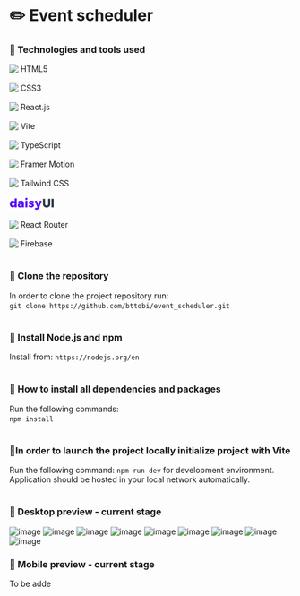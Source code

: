 # ✏️ Event scheduler

### 🧰 Technologies and tools used
<img align="top" padding="5px" width="30px" src="https://cdn.jsdelivr.net/gh/devicons/devicon/icons/html5/html5-original.svg" /> HTML5 <br/>         
<img align="top" padding="5px" width="30px" src="https://cdn.jsdelivr.net/gh/devicons/devicon/icons/css3/css3-original.svg" /> CSS3 <br/>  
<img align="top" padding="5px" width="30px" src="https://cdn.jsdelivr.net/gh/devicons/devicon/icons/react/react-original.svg" /> React.js <br/>  
<img align="top" padding="5px" width="30px" src="https://camo.githubusercontent.com/61e102d7c605ff91efedb9d7e47c1c4a07cef59d3e1da202fd74f4772122ca4e/68747470733a2f2f766974656a732e6465762f6c6f676f2e737667" /> Vite <br/><br/>
<img align="top" padding="5px" width="30px" src="https://upload.wikimedia.org/wikipedia/commons/thumb/4/4c/Typescript_logo_2020.svg/2048px-Typescript_logo_2020.svg.png" /> TypeScript <br/><br/>
<img align="top" padding="5px" width="30px" src="https://pagepro.co/blog/wp-content/uploads/2020/03/framer-motion.png" /> Framer Motion <br/>  
<img align="top" padding="5px" width="30px" src="https://cdn.jsdelivr.net/gh/devicons/devicon/icons/tailwindcss/tailwindcss-plain.svg" /> Tailwind CSS <br/><br/>
<img align="top" padding="5px" width="80px" src="https://raw.githubusercontent.com/saadeghi/files/main/daisyui/logo-4.svg" /> <br/><br/>
<img align="top" padding="5px" width="50px" src="https://reactrouter.com/_brand/react-router-stacked-color-inverted.png" /> React Router <br/><br/>
<img align="top" padding="5px" width="20px" src="https://cdn.worldvectorlogo.com/logos/firebase-1.svg" /> Firebase <br/>

#

### 🔧 Clone the repository
In order to clone the project repository run: <br/>
`git clone https://github.com/bttobi/event_scheduler.git`

#

### 🔧 Install Node.js and npm
Install from:
`https://nodejs.org/en`

#

### 🔧 How to install all dependencies and packages
Run the following commands: <br/>
`npm install`

#

### 🔧In order to launch the project locally initialize project with Vite
Run the following command:
`npm run dev` for development environment. <br/>
Application should be hosted in your local network automatically.

#

### 🎨 Desktop preview - current stage 
![image](https://github.com/bttobi/event_scheduler/assets/76923032/a8481d40-c708-44a4-bb35-1929ca579605)
![image](https://github.com/bttobi/event_scheduler/assets/76923032/fdfb1f7f-4d74-4b29-ae9e-407e0e3a7a4d)
![image](https://github.com/bttobi/event_scheduler/assets/76923032/37a2afcc-a46a-4f06-9cab-3d7a3f27c498)
![image](https://github.com/bttobi/event_scheduler/assets/76923032/7bc23bf6-de6b-4fbf-88de-820cf4482e29)
![image](https://github.com/bttobi/event_scheduler/assets/76923032/533bab09-c4bf-4124-8160-7c140d5a1c48)
![image](https://github.com/bttobi/event_scheduler/assets/76923032/2b15244f-1cc4-4b10-b62e-8ec92c0578f2)
![image](https://github.com/bttobi/event_scheduler/assets/76923032/f8845bab-14c6-4fbe-8246-dee11bf59226)
![image](https://github.com/bttobi/event_scheduler/assets/76923032/1ea3f21d-b8fd-413f-89d2-e0fb060b4fbd)
![image](https://github.com/bttobi/event_scheduler/assets/76923032/b3a67c85-08d4-4368-877f-348fdee4ce32)



### 🎨 Mobile preview - current stage 
To be adde



